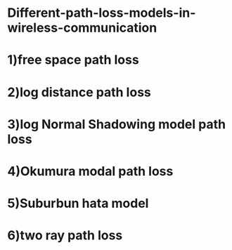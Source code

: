 # Different-path-loss-models-in-wireless-communication
# 1)free space path loss
# 2)log distance path loss
# 3)log Normal Shadowing model path loss
# 4)Okumura modal path loss
# 5)Suburbun hata model
# 6)two ray path loss
